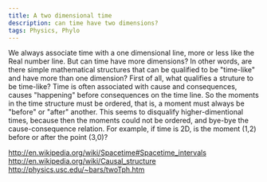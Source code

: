 ```yaml
---
title: A two dimensional time
description: can time have two dimensions? 
tags: Physics, Phylo
---
```


We always associate time with a one dimensional line, more or less like the Real number line.
But can time have more dimensions? 
In other words, are there simple mathematical structures that can be qualified to be "time-like" and have more than one dimension?
First of all, what qualifies a struture to be time-like?
Time is often associated with cause and consequences, causes "happening" before consequences on the time line.
So the moments in the time structure must be ordered, that is, a moment must always be "before" or "after" another.
This seems to disqualify higher-dimentional times, because then the moments could not be ordered, and bye-bye the cause-consequence relation.
For example, if time is 2D, is the moment (1,2) before or after the point (3,0)?

http://en.wikipedia.org/wiki/Spacetime#Spacetime_intervals
http://en.wikipedia.org/wiki/Causal_structure
http://physics.usc.edu/~bars/twoTph.htm

